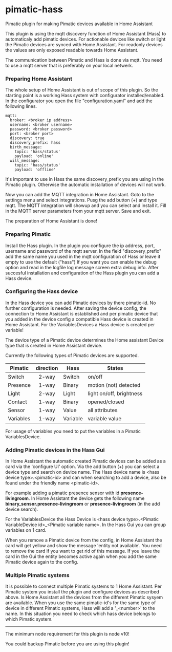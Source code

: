 # pimatic-hass
Pimatic plugin for making Pimatic devices available in Home Assistant

This plugin is using the mqtt discovery function of Home Assistant (Hass) to automaticaly add pimatic devices. For actionable devices like switch or light the Pimatic devices are synced with Home Assistant. For readonly devices the values are only exposed readable towards Home Assistant.

The communication between Pimatic and Hass is done via mqtt. You need to use a mqtt server that is preferably on your local netwerk.

### Preparing Home Assistant
The whole setup of Home Assistant is out of scope of this plugin. So the starting point is a working Hass system with configurator installed/enabled.
In the configurator you open the file "configuration.yaml" and add the following lines.

```
mqtt:
  broker: <broker ip address>
  username: <broker username>
  password: <broker password>
  port: <broker port>
  discovery: true
  discovery_prefix: hass
  birth_message:
    topic: 'hass/status'
    payload: 'online'
  will_message:
    topic: 'hass/status'
    payload: 'offline'
```
It's important to use in Hass the same discovery_prefix you are using in the Pimatic plugin. Otherwise the automatic installation of devices will not work.

Now you can add the MQTT integration in Home Assistant.
Goto to the settings menu and select integrations. Pusg the add button (+) and type mqtt.
The MQTT integration will showup and you can select and install it.
Fill in the MQTT server parameters from your mqtt server. Save and exit.

The preparation of Home Assistant is done!

### Preparing Pimatic
Install the Hass plugin. In the plugin you configure the ip address, port, username and password of the mqtt server.
In the field "discovery_prefix" add the same name you used in the mqtt configuration of Hass or leave it empty to use the default ("hass")
If you want you can enable the debug option and read in the logfile log message screen extra debug info.
After succesful installation and configuration of the Hass plugin you can add a Hass device.

### Configuring the Hass device

In the Hass device you can add Pimatic devices by there pimatic-id. No further configuration is needed.
After saving the device config, the connection to Home Assistant is established and per pimatic device that you added in the device config a compatible Hass device is created in Home Assistant. For the VariablesDevices a Hass device is created per variable!

The device type of a Pimatic device determines the Home assistant Device type that is created in Home Assistant device.

Currently the following types of Pimatic devices are supported.

|Pimatic  |direction | Hass | States
|------------|:--------:|----------|-------------------|
|Switch   | 2-way   | Switch   | on/off
|Presence | 1-way   | Binary   | motion (not) detected
|Light    | 2-way   | Light    | light on/off, brightness
|Contact  | 1-way   | Binary   | opened/closed
|Sensor | 1-way   | Value   | all attributes
|Variables| 1-way	| Variable | variable value

For usage of variables you need to put the variables in a Pimatic VariablesDevice.

### Adding Pimatic devices in the Hass Gui
In Home Assistant the automatic created Pimatic devices can be added as a card via the 'configure UI' option.
Via the add button (+) you can select a device type and search on device name.
The Hass device name is \<hass device type\>.\<pimatic-id\> and can when searching to add a device, also be found under the friendly name \<pimatic-id\>. 

For example adding a pimatic presence sensor with id **presence-livingroom**. In Home Assistant the device gets the following name **binary_sensor.presence-livingroom** or **presence-livingroom** (in the add device search).

For the VariablesDevice the Hass Device is \<hass device type\>.\<Pimatic VariableDevice id\>\_\<Pimatic variable name\>. In the Hass Gui you can group variables on 1 card.

When you remove a Pimatic device from the config, in Home Assistant the card will get yellow and show the message 'entity not available'. You need to remove the card if you want to get rid of this message. If you leave the card in the Gui the entity becomes active again when you add the same Pimatic device again to the config.

### Multiple Pimatic systems

It is possible to connect multiple Pimatic systems to 1 Home Assistant. Per Pimatic system you install the plugin and configure devices as described above. Is Home Assistant all the devices from the different Pimatic sysyem are available. When you use the same pimatic-id's for the same type of device in different Pimatic systems, Hass will add a '\_\<number\>' to the name. In this situation you need to check which hass device belongs to which Pimatic system.

---
The minimum node requirement for this plugin is node v10!

You could backup Pimatic before you are using this plugin!
